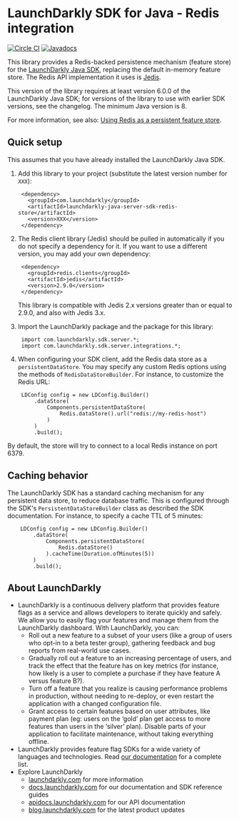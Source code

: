 # LaunchDarkly SDK for Java - Redis integration

[![Circle CI](https://circleci.com/gh/launchdarkly/java-server-sdk-redis.svg?style=shield)](https://circleci.com/gh/launchdarkly/java-server-sdk-redis)
[![Javadocs](http://javadoc.io/badge/com.launchdarkly/launchdarkly-java-server-sdk-redis-store.svg)](http://javadoc.io/doc/com.launchdarkly/launchdarkly-java-server-sdk-redis-store)

This library provides a Redis-backed persistence mechanism (feature store) for the [LaunchDarkly Java SDK](https://github.com/launchdarkly/java-server-sdk), replacing the default in-memory feature store. The Redis API implementation it uses is [Jedis](https://github.com/xetorthio/jedis).

This version of the library requires at least version 6.0.0 of the LaunchDarkly Java SDK; for versions of the library to use with earlier SDK versions, see the changelog. The minimum Java version is 8.

For more information, see also: [Using Redis as a persistent feature store](https://docs.launchdarkly.com/sdk/features/storing-data/redis#java).

## Quick setup

This assumes that you have already installed the LaunchDarkly Java SDK.

1. Add this library to your project (substitute the latest version number for `XXX`):

        <dependency>
          <groupId>com.launchdarkly</groupId>
          <artifactId>launchdarkly-java-server-sdk-redis-store</artifactId>
          <version>XXX</version>
        </dependency>

2. The Redis client library (Jedis) should be pulled in automatically if you do not specify a dependency for it. If you want to use a different version, you may add your own dependency:

        <dependency>
          <groupId>redis.clients</groupId>
          <artifactId>jedis</artifactId>
          <version>2.9.0</version>
        </dependency>

    This library is compatible with Jedis 2.x versions greater than or equal to 2.9.0, and also with Jedis 3.x.

3. Import the LaunchDarkly package and the package for this library:

        import com.launchdarkly.sdk.server.*;
        import com.launchdarkly.sdk.server.integrations.*;

4. When configuring your SDK client, add the Redis data store as a `persistentDataStore`. You may specify any custom Redis options using the methods of `RedisDataStoreBuilder`. For instance, to customize the Redis URL:

        LDConfig config = new LDConfig.Builder()
            .dataStore(
                Components.persistentDataStore(
                    Redis.dataStore().url("redis://my-redis-host")
                )
            )
            .build();

By default, the store will try to connect to a local Redis instance on port 6379.

## Caching behavior

The LaunchDarkly SDK has a standard caching mechanism for any persistent data store, to reduce database traffic. This is configured through the SDK's `PersistentDataStoreBuilder` class as described the SDK documentation. For instance, to specify a cache TTL of 5 minutes:

        LDConfig config = new LDConfig.Builder()
            .dataStore(
                Components.persistentDataStore(
                    Redis.dataStore()
                ).cacheTime(Duration.ofMinutes(5))
            )
            .build();

## About LaunchDarkly

* LaunchDarkly is a continuous delivery platform that provides feature flags as a service and allows developers to iterate quickly and safely. We allow you to easily flag your features and manage them from the LaunchDarkly dashboard.  With LaunchDarkly, you can:
    * Roll out a new feature to a subset of your users (like a group of users who opt-in to a beta tester group), gathering feedback and bug reports from real-world use cases.
    * Gradually roll out a feature to an increasing percentage of users, and track the effect that the feature has on key metrics (for instance, how likely is a user to complete a purchase if they have feature A versus feature B?).
    * Turn off a feature that you realize is causing performance problems in production, without needing to re-deploy, or even restart the application with a changed configuration file.
    * Grant access to certain features based on user attributes, like payment plan (eg: users on the ‘gold’ plan get access to more features than users in the ‘silver’ plan). Disable parts of your application to facilitate maintenance, without taking everything offline.
* LaunchDarkly provides feature flag SDKs for a wide variety of languages and technologies. Read [our documentation](https://docs.launchdarkly.com/sdk) for a complete list.
* Explore LaunchDarkly
    * [launchdarkly.com](https://www.launchdarkly.com/ "LaunchDarkly Main Website") for more information
    * [docs.launchdarkly.com](https://docs.launchdarkly.com/  "LaunchDarkly Documentation") for our documentation and SDK reference guides
    * [apidocs.launchdarkly.com](https://apidocs.launchdarkly.com/  "LaunchDarkly API Documentation") for our API documentation
    * [blog.launchdarkly.com](https://blog.launchdarkly.com/  "LaunchDarkly Blog Documentation") for the latest product updates
